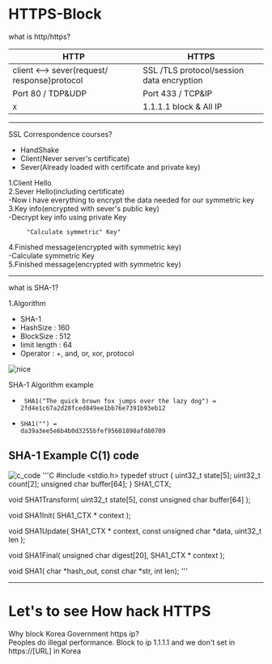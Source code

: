 # HTTPS-Block
what is http/https?

HTTP | HTTPS
---- | ----
client <--> sever(request/ response)protocol | SSL /TLS protocol/session data encryption
Port 80 / TDP&UDP | Port 433 / TCP&IP
x | 1.1.1.1 block & All IP
-------------------------
SSL Correspondence courses?

 * HandShake
 * Client(Never server's certificate)<br>
 * Sever(Already loaded with certificate and private key)<br>

1.Client Hello<br>
2.Sever Hello(including certificate)<br>
 -Now i have everything to encrypt the data needed for our symmetric key<br>
3.Key info(encrypted with sever's public key)<br>
 -Decrypt key info using private Key<br>


         "Calculate symmetric" Key"
4.Finished message(encrypted with symmetric key)<br>
-Calculate symmetric Key <br>
5.Finished message(encrypted with symmetric key)

-------
what is SHA-1?

1.Algorithm<br>
* SHA-1
 * HashSize : 160
 * BlockSize : 512
 * limit length : 64
 * Operator : +, and, or, xor, protocol


![nice](/Users/plitoo/Downloads/sha1.png)


SHA-1 Algorithm example<br>
  * <code> SHA1("The quick brown fox jumps over the lazy dog")
= 2fd4e1c67a2d28fced849ee1bb76e7391b93eb12</code>

* <code>SHA1("") = da39a3ee5e6b4b0d3255bfef95601890afd80709</code>



SHA-1 Example C(1) code
---
![c_code](/Users/plitoo/Desktop/nicecode.png)
'''C
#include <stdio.h>
typedef struct
{
    uint32_t state[5];
    uint32_t count[2];
    unsigned char buffer[64];
} SHA1_CTX;

void SHA1Transform(
    uint32_t state[5],
    const unsigned char buffer[64]
    );

void SHA1Init(
    SHA1_CTX * context
    );

void SHA1Update(
    SHA1_CTX * context,
    const unsigned char *data,
    uint32_t len
    );

void SHA1Final(
    unsigned char digest[20],
    SHA1_CTX * context
    );

void SHA1(
    char *hash_out,
    const char *str,
    int len);
    '''



---------------------
Let's to see How hack HTTPS 
==

Why block Korea Government  https ip?<br>
Peoples do illegal performance.
Block to ip 1.1.1.1 and we don't set in https://[URL] in Korea<br>

